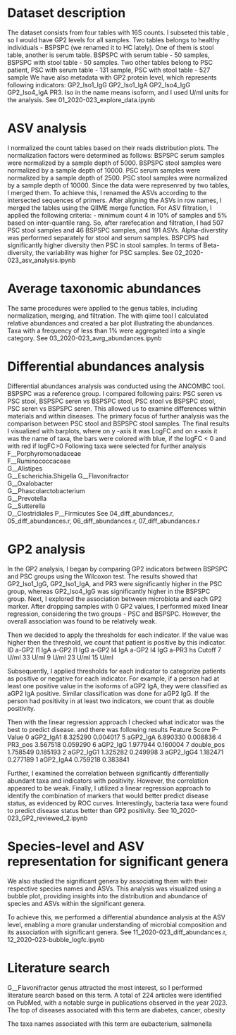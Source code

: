 # Dataset description
The dataset consists from four tables with 16S counts.  I subseted this table , so I would have GP2 levels for all samples. Two tables belongs to healthy individuals - BSPSPC (we renamed it to HC lately). One of them is stool table, another is serum table. BSPSPC with serum table - 50 samples,
BSPSPC with stool table - 50 samples.
Two other tables belong to PSC patient, PSC with serum table - 131 sample, PSC with stool table - 527 sample
We have also metadata with GP2 protein level, which represents following indicators: GP2_Iso1_IgG	GP2_Iso1_IgA	GP2_Iso4_IgG	GP2_Iso4_IgA	PR3. Iso in the name means isoform, and I used U/ml units for the analysis. 
See 01_2020-023_explore_data.ipynb

# ASV analysis
I normalized the count tables based on their reads distribution plots. The normalization factors were determined as follows:
BSPSPC serum samples were normalized by a sample depth of 5000.
BSPSPC stool samples were normalized by a sample depth of 10000.
PSC serum samples were normalized by a sample depth of 2500.
PSC stool samples were normalized by a sample depth of 10000.
Since the data were represenred by two tables, I merged them. To achieve this, I renamed the ASVs according to the intersected sequences of primers. After aligning the ASVs in row names, I merged the tables using the QIIME merge function.
For ASV filtration, I applied the following criteria: - minimum count 4 in 10% of samples and 5% based on inter-quantile rang. 
So, after rarefecation and filtration, I had 507 PSC stool samples and 46 BSPSPC samples, and 191 ASVs.
Alpha-diverstity was performed separately for stool and serum samples. 
BSPCPS had significantly higher diversity then PSC in stool samples.
In terms of Beta-diversity, the variability was higher for PSC samples.
See 02_2020-023_asv_analysis.ipynb

# Average taxonomic abundances
The same procedures were applied to the genus tables, including normalization, merging, and filtration. The with qiime tool I calculated relative abundances and created a bar plot illustrating the abundances. Taxa with a frequency of less than 1% were aggregated into a single category.
See 03_2020-023_avrg_abundances.ipynb

# Differential abundances analysis
Differential abundances analysis was conducted using the ANCOMBC tool. BSPSPC was a reference group. I compared following pairs: PSC seren vs PSC stool, BSPSPC seren vs BSPSPC stool, PSC stool vs BSPSPC stool, PSC seren vs BSPSPC seren. This allowed us to examine differences within materials and within diseases.
The primary focus of further analysis was the comparison between PSC stool and BSPSPC stool samples.
The final results I visualized with barplots, where on y -axis it was LogFC and on x-axis it was the name of taxa, the bars were colored with blue, if the logFC < 0 and with red if logFC>0
Following taxa were selected for further analysis
F__Porphyromonadaceae	
F__Ruminococcaceae	
G__Alistipes	
G__Escherichia.Shigella	
G__Flavonifractor	
G__Oxalobacter	
G__Phascolarctobacterium	
G__Prevotella	
G__Sutterella	
O__Clostridiales
P__Firmicutes
See 04_diff_abundances.r, 05_diff_abundances.r, 06_diff_abundances.r, 07_diff_abundances.r

# GP2 analysis
In the GP2 analysis, I began by comparing GP2 indicators between BSPSPC and PSC groups using the Wilcoxon test. The results showed that GP2_Iso1_IgG, GP2_Iso1_IgA, and PR3 were significantly higher in the PSC group, whereas GP2_Iso4_IgG was significantly higher in the BSPSPC group.
Next, I explored the association between microbiota and each GP2 marker. After dropping samples with 0 GP2 values, I performed mixed linear regression, considering the two groups - PSC and BSPSPC. However, the overall association was found to be relatively weak.

Then we decided to apply the thresholds for each indicator. If the value was higher then the threshold, we count that patient is positive by this indicator. 
ID	a-GP2 I1 IgA	a-GP2 I1 IgG	a-GP2 I4 IgA	a-GP2 I4 IgG	a-PR3 hs
Cutoff	7 U/ml	33 U/ml	9 U/ml	23 U/ml	15 U/ml

Subsequently, I applied thresholds for each indicator to categorize patients as positive or negative for each indicator. For example, if a person had at least one positive value in the isoforms of aGP2 IgA, they were classified as aGP2 IgA positive. Similar classification was done for aGP2 IgG. If the person had positivity in at least two indicators, we count that as double positivity. 

Then with the linear regression approach I checked what indicator was the best to predict disease.
and there was following results 
Feature	Score	P-Value
0	aGP2_IgA1	8.325290	0.004017
5	aGP2_IgA	6.890330	0.008836
4	PR3_pos	3.567518	0.059290
6	aGP2_IgG	1.977944	0.160004
7	double_pos	1.758549	0.185193
2	aGP2_IgG1	1.325282	0.249998
3	aGP2_IgG4	1.182471	0.277189
1	aGP2_IgA4	0.759218	0.383841


Further, I examined the correlation between significantly differentially abundant taxa and indicators with positivity. However, the correlation appeared to be weak.
Finally, I utilized a linear regression approach to identify the combination of markers that would better predict disease status, as evidenced by ROC curves. Interestingly, bacteria taxa were found to predict disease status better than GP2 positivity.
See 10_2020-023_GP2_reviewed_2.ipynb

# Species-level and ASV representation for significant genera
We also studied the significant genera by associating them with their respective species names and ASVs. This analysis was visualized using a bubble plot, providing insights into the distribution and abundance of species and ASVs within the significant genera.

To achieve this, we performed a differential abundance analysis at the ASV level, enabling a more granular understanding of microbial composition and its association with significant genera.
See 11_2020-023_diff_abundances.r, 12_2020-023-bubble_logfc.ipynb

# Literature search
G__Flavonifractor genus attracted the most interest, so I performed literature search based on this term.  A total of 224 articles were identified on PubMed, with a notable surge in publications observed in the year 2023.
The top of diseases associated with this term are diabetes, cancer, obesity

The taxa names associated with this term are eubacterium, salmonella
